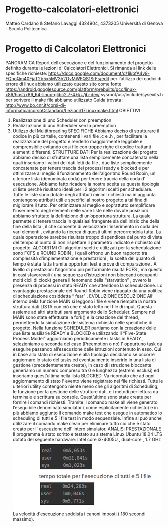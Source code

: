# Progetto-calcolatori-elettronici
Matteo Cardano & Stefano Lavaggi
4324904, 4373205
Università di Genova - Scuola Politecnica
# Progetto di Calcolatori Elettronici
PANORAMICA
Report dell’esecuzione e del funzionamento del progetto definito durante le lezioni di Calcolatori
Elettronici. Si rimanda al link delle specifiche richieste:
https://docs.google.com/document/d/1ikbfA4v9-FQhoQm40FjaT2b5x5MV3h2OvMWFQS1SrFs/edit
per l’utilizzo dei codici di errore di linux abbiamo utilizzato questo sito come fonte
https://android.googlesource.com/platform/prebuilts/gcc/linux-x86/host/x86_64-linux-glibc2.7-4.6/+/jb-dev/
sysroot/usr/include/sysexits.h
per scrivere il make file abbiamo utilizzato Guida trovata :
http://www.bo.cnr.it/corsi-di-informatica/corsoCstandard/Lezioni/17Linuxmake.html
OBIETTIVI
1. Realizzazione di uno Scheduler con preemption
2. Realizzazione di uno Scheduler senza preemption
3. Utilizzo del Multithreading
SPECIFICHE
Abbiamo deciso di strutturare il codice in più cartelle, contenenti i vari file .c e .h , per facilitare la
realizzazione del progetto e renderlo maggiormente leggibile e comprensibile evitando così file
con troppe righe di codice trattanti elementi differenti.
STRUTTURE DATI
Per la realizzazione del progetto abbiamo deciso di sfruttare una lista semplicemente
concatenata nella quali inseriamo i valori dei dati letti da file , due liste semplicemente
concatenate per tenere traccia dei processi ready e blocked e per ottimizzare al meglio il
funzionamento dell'algoritmo Round Robin, un ulteriore lista (denominata coda) per tenere
traccia della coda d' esecuzione. Abbiamo fatto ricadere la nostra scelta su questa tipologia di
liste perchè risultano ideali per i 2 algoritmi scelti per schedulare. Tutte le liste sono dotate degli
attributi minimi richiesti ma in aggiunta contengono attributi utili e specifici al nostro progetto a tal
fine di migliorare il tutto.
Per ottimizzare al meglio e soprattutto semplificare l'inserimento degli elementi nelle varie liste
nelle dovute posizioni abbiamo sfruttato la definizione di un’opportuna struttura. La quale
permette di tenere traccia in qualsiasi frangente sia dell'inizio che della fine della lista , il che
consente di velocizzare l'inserimento in coda dei vari elementi , evitando la ricerca di questi ultimi
percorrendola tutta. La quale operazione sarebbe risultata troppo dispendiosa dal punto di vista
del tempo al punto di non rispettare il parametro indicato e richiesto dal progetto.
ALGORITMI
Gli algoritmi scelti e utilizzati per la schedulazione sono FCFS e ROUND ROBIN , i quali offrono un
buon rapporto tra complessità d'implementazione e prestazioni , la scelta del quanto di tempo è
stata fatta tramite opportuni test e prove di comparazione .
A livello di prestazioni l’algoritmo più performante risulta FCFS , ma questo in casi sfavorevoli (
una sequenza d’istruzioni non bloccanti occupanti molti cicli di clock) genera il fenomeno della
“starvation” , ovvero la presenza di processi in stato READY che attendono la schedulazione. Lo
svantaggio prestazionale del Round-Robin viene ripagato da una politica di schedulazione
cosiddetta “ fear” .
EVOLUZIONE ESECUZIONE
All’ interno della funzione MAIN si leggono i file e viene riempita la nostra struttura dati LISTA
con ciò che è stato letto nel file di input. Questa assieme ad altri attributi sarà argomento dello
Scheduler. Sempre nel MAIN sono state effettuate la fork() e la creazione del thread,
permettendo la simulazione del sistema richiesto nelle specifiche di progetto.
Nella funzione SCHEDULER partiamo con la creazione delle due liste ausiliarie READY e
BLOCKED e utilizzando il “Five-State Process Model” aggiorniamo periodicamente i tasks in
READY , selezioniamo a seconda del caso (Preemption o no) l’ oppurtuno task da eseguire
passando all’esecuzione delle istruzioni contenuto in esso. Qui in base allo stato di esecuzione e
alla tipologia decidiamo se occorre aggiornare lo stato del tasks ed eventualmente inserirlo in
una lista di gestione (precedentemente create), in caso di istruzione bloccante generiamo un
numero compreso tra 0 e lunghezza (estremi esclusi) ed inseriamo quest’ultima nella lista
BLOCKED. Va ricordato che ad ogni aggiornamento di stato l’ evento viene registrato nei file
richiesti.
Tutte le ulteriori utility contengono niente meno che gli algoritmi di Scheduling, le funzione per la
gestione delle strutture dati, e i metodi per lettura da terminale e scrittura su console.
Quest’ultime sono state create per fornire i comandi richiesti.
Tramite il comando make all viene generato l’eseguibile denominato simulator ( come
esplicitamente richiesto) e in più abbiamo aggiunto il comando make test che esegue in
automatico lo scheduling di tutti e 5 i file test in modo sequenziale.
Infine si può anche utilizzare il comando make clean per eliminare tutto ciò che è stato creato per
l’ esecuzione dell’ intero simulator.
ANALISI PRESTAZIONALE
Il programma è stato scritto e testato su sistema Linux Ubuntu 18.04 LTS dotato del seguente
hardware:
Intel core i3-4005U , dual-core , 1.7 GHz
![Screenshot](Cattura.png)
La velocità d'esecuzione soddisfa i canoni imposti ( 180 secondi massimo).
